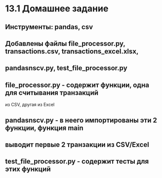 # 13.1 Домашнее задание

## Инструменты: pandas, csv

## Добавлены файлы file_processor.py, transactions.csv, transactions_excel.xlsx,
## pandasnscv.py, test_file_processor.py

## file_processor.py - содержит функции, одна для считывания транзакций
из CSV, другая из Excel

## pandasnscv.py - в неего импортированы эти 2 функции, функция main 
## выводит первые 2 транзакции из CSV/Excel

## test_file_processor.py - содержит тесты для этих функций